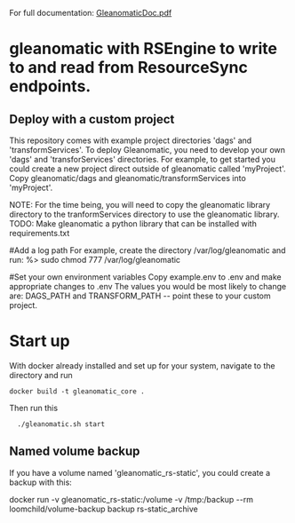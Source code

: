 For full documentation: [GleanomaticDoc.pdf](http://climate-walker.org/content/images/GleanomaticDoc.pdf)

# gleanomatic with RSEngine to write to and read from ResourceSync endpoints.

## Deploy with a custom project

This repository comes with example project directories 'dags' and 'transformServices'.  To deploy Gleanomatic, you need to develop your own 'dags' and 'transforServices' directories.
For example, to get started you could create a new project direct outside of gleanomatic called 'myProject'.  Copy gleanomatic/dags and gleanomatic/transformServices into 'myProject'.  

NOTE: For the time being, you will need to copy the gleanomatic library directory to the tranformServices directory to use the gleanomatic library.  TODO: Make gleanomatic a python library that can be installed with requirements.txt

#Add a log path
For example, create the directory /var/log/gleanomatic and run:
%> sudo chmod 777 /var/log/gleanomatic


#Set your own environment variables
Copy example.env to .env and make appropriate changes to .env  The values you would be most likely to change are: DAGS_PATH and TRANSFORM_PATH  -- point these to your custom project.

# Start up
With docker already installed and set up for your system, navigate to the directory and run
```
docker build -t gleanomatic_core .
```
Then run this
```
  ./gleanomatic.sh start
```  

## Named volume backup

If you have a volume named 'gleanomatic_rs-static', you could create a backup with this:

docker run -v gleanomatic_rs-static:/volume -v /tmp:/backup --rm loomchild/volume-backup backup rs-static_archive 
